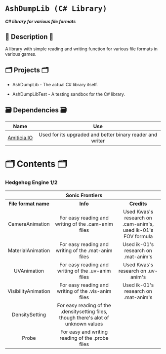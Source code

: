 # `AshDumpLib (C# Library)`

**_C# library for various file formats_**

## 📜 Description 📜

A library with simple reading and writing function for various file formats in various games.

## 🗂️ Projects 🗂️

- AshDumpLib - The actual C# library itself.

- AshDumpLibTest - A testing sandbox for the C# library.

## 🗃 Dependencies 🗃

|                                                     Name                                                      |                            Use                            |
| :-----------------------------------------------------------------------------------------------------------: | :-------------------------------------------------------: |
| [Amiticia.IO](<[https://github.com/tge-was-taken/Amicitia.IO](https://github.com/tge-was-taken/Amicitia.IO)>) | Used for its upgraded and better binary reader and writer |

# 🗂️ Contents 🗂️

### Hedgehog Engine 1/2

|                      |                                 **Sonic Frontiers**                                  |                                                               |
| :------------------: | :----------------------------------------------------------------------------------: | :-----------------------------------------------------------: |
| **File format name** |                                       **Info**                                       |                          **Credits**                          |
|   CameraAnimation    |                 For easy reading and writing of the .cam-anim files                  | Used Kwas's research on .cam-anim's, used ik-01's FOV formula |
|  MaterialAnimation   |                 For easy reading and writing of the .mat-anim files                  |             Used ik-01's research on .mat-anim's              |
|     UVAnimation      |                  For easy reading and writing of the .uv-anim files                  |              Used Kwas's research on .uv-anim's               |
| VisibilityAnimation  |                 For easy reading and writing of the .vis-anim files                  |             Used ik-01's research on .mat-anim's              |
|    DensitySetting    | For easy reading of the .densitysetting files, though there's alot of unknown values |                                                               |
|        Probe         |                   For easy and writing reading of the .probe files                   |                                                               |
